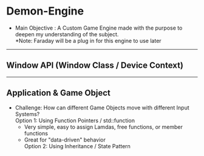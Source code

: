 # Demon-Engine
- Main Objective : A Custom Game Engine made with the purpose to deepen my understanding of the subject. <br />
*Note: Faraday will be a plug in for this engine to use later
*********************************************************************
## Window API (Window Class / Device Context)
*********************************************************************
## Application & Game Object <br />
- Challenge: How can different Game Objects move with different Input Systems? <br />
Option 1: Using Function Pointers / std::function <br />
  - Very simple, easy to assign Lamdas, free functions, or member functions
  - Great for "data-driven" behavior <br />
Option 2: Using Inheritance / State Pattern <br />

